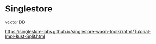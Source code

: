 # Singlestore

vector DB


https://singlestore-labs.github.io/singlestore-wasm-toolkit/html/Tutorial-Impl-Rust-Split.html

